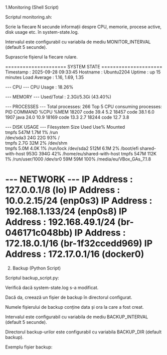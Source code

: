 1.Monitoring (Shell Script)

Scriptul monitoring.sh:

Scrie la fiecare N secunde informații despre CPU, memorie, procese active, disk usage etc. în system-state.log.

Intervalul este configurabil cu variabila de mediu MONITOR_INTERVAL (default 5 secunde).

Suprascrie fișierul la fiecare rulare.

===================== SYSTEM STATE =====================
Timestamp      : 2025-09-28 09:33:45
Hostname       : Ubuntu2204
Uptime         : up 15 minutes
Load Average   :  1.16, 1.69, 1.35

--- CPU ---
CPU Usage     : 18.26%

--- MEMORY ---
Used/Total    : 2.3Gi/5.3Gi (43.40%)

--- PROCESSES ---
Total processes: 266
Top 5 CPU consuming processes:
    PID COMMAND         %CPU %MEM
  18207 code            39.4  5.2
  18457 code            38.1  6.0
   1907 java            24.0 10.9
  18169 code            13.3  2.7
  18244 code            12.7  3.8

--- DISK USAGE ---
Filesystem           Size       Used       Use%     Mounted   
tmpfs                547M       1.7M       1%       /run      
/dev/sda3            24G        22G        93%      /         
tmpfs                2.7G       32M        2%       /dev/shm  
tmpfs                5.0M       4.0K       1%       /run/lock 
/dev/sda2            512M       6.1M       2%       /boot/efi 
shared-with-host     953G       394G       42%      /home/eu/shared-with-host
tmpfs                547M       112K       1%       /run/user/1000
/dev/sr0             59M        59M        100%     /media/eu/VBox_GAs_7.1.8

--- NETWORK ---
IP Address    : 127.0.0.1/8 (lo)
IP Address    : 10.0.2.15/24 (enp0s3)
IP Address    : 192.168.1.133/24 (enp0s8)
IP Address    : 192.168.49.1/24 (br-046171c048bb)
IP Address    : 172.18.0.1/16 (br-1f32ccedd969)
IP Address    : 172.17.0.1/16 (docker0)
========================================================

2. Backup (Python Script)

Scriptul backup_script.py:

Verifică dacă system-state.log s-a modificat.

Dacă da, creează un fișier de backup în directorul configurat.

Numele fișierului de backup conține data și ora la care a fost creat.

Intervalul este configurabil cu variabila de mediu BACKUP_INTERVAL (default 5 secunde).

Directorul backup-urilor este configurabil cu variabila BACKUP_DIR (default backup).

Exemplu fișier backup:
